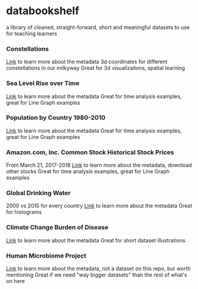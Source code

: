 # databookshelf
a library of cleaned, straight-forward, short and meaningful datasets to use for teaching learners

### Constellations 
[Link](https://www.amnh.org/our-research/hayden-planetarium/digital-universe/) to learn more about the metadata
3d coordinates for different constellations in our milkyway
Great for 3d visualizaitons, spatial learning

### Sea Level Rise over Time
[Link](http://www.cmar.csiro.au/sealevel/thermal_expansion_ocean_heat_timeseries.html) to learn more about the metadata
Great for time analysis examples, great for Line Graph examples


### Population by Country 1980-2010
[Link](http://apps.who.int/gho/data/view.main.POP2040?lang=en) to learn more about the metadata
Great for time analysis examples, great for Line Graph examples


### Amazon.com, Inc. Common Stock Historical Stock Prices
From March 21, 2017-2018
[Link](https://finance.yahoo.com/quote/AMZN/history?p=AMZN) to learn more about the metadata, download other stocks
Great for time analysis examples, great for Line Graph examples

### Global Drinking Water
2000 vs 2015 for every country
[Link](http://apps.who.int/gho/data/node.main-eu.SDG61?lang=en) to learn more about the metadata
Great for histograms


### Climate Change Burden of Disease
[Link](http://apps.who.int/gho/data/node.main.132?lang=en) to learn more about the metadata
Great for short dataset illustrations


### Human Microbiome Project
[Link](https://portal.hmpdacc.org/) to learn more about the metadata, not a dataset on this repo, but worth mentioning
Great if we need "way bigger datasets" than the rest of what's on here
